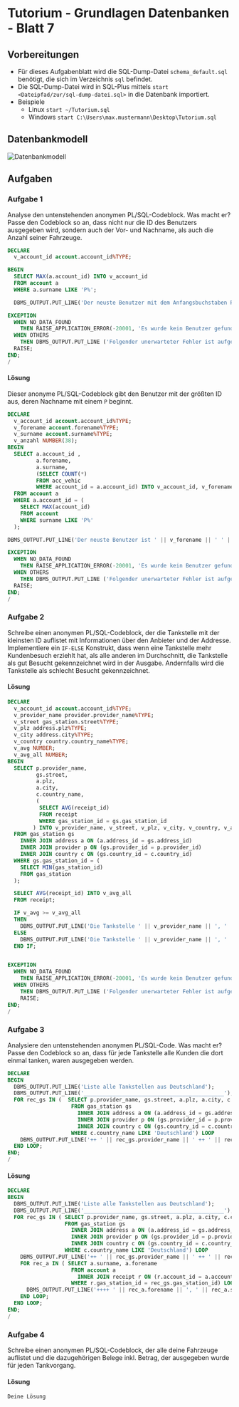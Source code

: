 # Tutorium - Grundlagen Datenbanken - Blatt 7

## Vorbereitungen
* Für dieses Aufgabenblatt wird die SQL-Dump-Datei `schema_default.sql` benötigt, die sich im Verzeichnis `sql` befindet.
* Die SQL-Dump-Datei wird in SQL-Plus mittels `start <Dateipfad/zur/sql-dump-datei.sql>` in die Datenbank importiert.
* Beispiele
  * Linux `start ~/Tutorium.sql`
  * Windows `start C:\Users\max.mustermann\Desktop\Tutorium.sql`

## Datenbankmodell
![Datenbankmodell](./img/schema_default.png)

## Aufgaben

### Aufgabe 1

Analyse den untenstehenden anonymen PL/SQL-Codeblock. Was macht er?
Passe den Codeblock so an, dass nicht nur die ID des Benutzers ausgegeben wird, sondern auch der Vor- und Nachname, als auch die Anzahl seiner Fahrzeuge.

```sql
DECLARE
  v_account_id account.account_id%TYPE;

BEGIN
  SELECT MAX(a.account_id) INTO v_account_id
  FROM account a
  WHERE a.surname LIKE 'P%';

  DBMS_OUTPUT.PUT_LINE('Der neuste Benutzer mit dem Anfangsbuchstaben P im Nachnamen hat die ID ' || v_account_id);

EXCEPTION
  WHEN NO_DATA_FOUND
    THEN RAISE_APPLICATION_ERROR(-20001, 'Es wurde kein Benutzer gefunden');
  WHEN OTHERS
    THEN DBMS_OUTPUT.PUT_LINE ('Folgender unerwarteter Fehler ist aufgetreten: ');
  RAISE;
END;
/
```

#### Lösung
Dieser anonyme PL/SQL-Codeblock gibt den Benutzer mit der größten ID aus, deren Nachname mit einem `P` beginnt.

```sql
DECLARE
  v_account_id account.account_id%TYPE;
  v_forename account.forename%TYPE;
  v_surname account.surname%TYPE;
  v_anzahl NUMBER(38);
BEGIN
  SELECT a.account_id ,
         a.forename,
         a.surname,
         (SELECT COUNT(*)
         FROM acc_vehic
         WHERE account_id = a.account_id) INTO v_account_id, v_forename, v_surname, v_anzahl
  FROM account a
  WHERE a.account_id = (
    SELECT MAX(account_id)
    FROM account
    WHERE surname LIKE 'P%'
  );

DBMS_OUTPUT.PUT_LINE('Der neuste Benutzer ist ' || v_forename || ' ' || v_surname || ' mit der ID ' || v_account_id || ' und hat ' || v_anzahl || ' Fahrzeuge.');

EXCEPTION
  WHEN NO_DATA_FOUND
    THEN RAISE_APPLICATION_ERROR(-20001, 'Es wurde kein Benutzer gefunden');
  WHEN OTHERS
    THEN DBMS_OUTPUT.PUT_LINE ('Folgender unerwarteter Fehler ist aufgetreten: ');
  RAISE;
END;
/
```

### Aufgabe 2
Schreibe einen anonymen PL/SQL-Codeblock, der die Tankstelle mit der kleinsten ID auflistet mit Informationen über den Anbieter und der Addresse. Implementiere ein `IF-ELSE` Konstrukt, dass wenn eine Tankstelle mehr Kundenbesuch erziehlt hat, als alle anderen im Durchschnitt, die Tankstelle als gut Besucht gekennzeichnet wird in der Ausgabe. Andernfalls wird die Tankstelle als schlecht Besucht gekennzeichnet.

#### Lösung
```sql
DECLARE
  v_account_id account.account_id%TYPE;
  v_provider_name provider.provider_name%TYPE;
  v_street gas_station.street%TYPE;
  v_plz address.plz%TYPE;
  v_city address.city%TYPE;
  v_country country.country_name%TYPE;
  v_avg NUMBER;
  v_avg_all NUMBER;
BEGIN
  SELECT p.provider_name,
         gs.street,
         a.plz,
         a.city,
         c.country_name,
         (
          SELECT AVG(receipt_id)
          FROM receipt
          WHERE gas_station_id = gs.gas_station_id
        ) INTO v_provider_name, v_street, v_plz, v_city, v_country, v_avg
  FROM gas_station gs
    INNER JOIN address a ON (a.address_id = gs.address_id)
    INNER JOIN provider p ON (gs.provider_id = p.provider_id)
    INNER JOIN country c ON (gs.country_id = c.country_id)
  WHERE gs.gas_station_id = (
    SELECT MIN(gas_station_id)
    FROM gas_station
  );

  SELECT AVG(receipt_id) INTO v_avg_all
  FROM receipt;

  IF v_avg >= v_avg_all
  THEN
    DBMS_OUTPUT.PUT_LINE('Die Tankstelle ' || v_provider_name || ', ' || v_street || ', ' || v_plz || ', ' || v_city || ', ' || v_country || ' wird gut besucht, da der Durchschnitt von ' || v_avg || ' über dem gesamten Durchschnit von ' || v_avg_all || '  ist.');
  ELSE
    DBMS_OUTPUT.PUT_LINE('Die Tankstelle ' || v_provider_name || ', ' || v_street || ', ' || v_plz || ', ' || v_city || ', ' || v_country || ' wird schlecht besucht, da der Durchschnitt von ' || v_avg || ' unter dem gesamten Durchschnit von ' || v_avg_all || ' ist.');
  END IF;


EXCEPTION
  WHEN NO_DATA_FOUND
    THEN RAISE_APPLICATION_ERROR(-20001, 'Es wurde kein Benutzer gefunden');
  WHEN OTHERS
    THEN DBMS_OUTPUT.PUT_LINE ('Folgender unerwarteter Fehler ist aufgetreten: ');
    RAISE;
END;
/
```

### Aufgabe 3
Analysiere den untenstehenden anonymen PL/SQL-Code. Was macht er?
Passe den Codeblock so an, dass für jede Tankstelle alle Kunden die dort einmal tanken, waren ausgegeben werden.

```sql
DECLARE
BEGIN
  DBMS_OUTPUT.PUT_LINE('Liste alle Tankstellen aus Deutschland');
  DBMS_OUTPUT.PUT_LINE('____________________________________________');
  FOR rec_gs IN (  SELECT p.provider_name, gs.street, a.plz, a.city, c.country_name
                    FROM gas_station gs
                      INNER JOIN address a ON (a.address_id = gs.address_id)
                      INNER JOIN provider p ON (gs.provider_id = p.provider_id)
                      INNER JOIN country c ON (gs.country_id = c.country_id)
                    WHERE c.country_name LIKE 'Deutschland') LOOP
    DBMS_OUTPUT.PUT_LINE('++ ' || rec_gs.provider_name || ' ++ ' || rec_gs.street || ' ++ ' || rec_gs.plz || ' ++ ' || rec_gs.city || ' ++ ' || rec_gs.country_name);
  END LOOP;
END;
/
```

#### Lösung
```sql
DECLARE
BEGIN
  DBMS_OUTPUT.PUT_LINE('Liste alle Tankstellen aus Deutschland');
  DBMS_OUTPUT.PUT_LINE('____________________________________________');
  FOR rec_gs IN ( SELECT p.provider_name, gs.street, a.plz, a.city, c.country_name, gs.gas_station_id
                  FROM gas_station gs
                    INNER JOIN address a ON (a.address_id = gs.address_id)
                    INNER JOIN provider p ON (gs.provider_id = p.provider_id)
                    INNER JOIN country c ON (gs.country_id = c.country_id)
                  WHERE c.country_name LIKE 'Deutschland') LOOP
    DBMS_OUTPUT.PUT_LINE('++ ' || rec_gs.provider_name || ' ++ ' || rec_gs.street || ' ++ ' || rec_gs.plz || ' ++ ' || rec_gs.city || ' ++ ' || rec_gs.country_name);
    FOR rec_a IN ( SELECT a.surname, a.forename
                    FROM account a
                      INNER JOIN receipt r ON (r.account_id = a.account_id)
                    WHERE r.gas_station_id = rec_gs.gas_station_id) LOOP
      DBMS_OUTPUT.PUT_LINE('++++ ' || rec_a.forename || ', ' || rec_a.surname);
    END LOOP;
  END LOOP;
END;
/

```

### Aufgabe 4
Schreibe einen anonymen PL/SQL-Codeblock, der alle deine Fahrzeuge auflistet und die dazugehörigen Belege inkl. Betrag, der ausgegeben wurde für jeden Tankvorgang.

#### Lösung
```sql
Deine Lösung
```
